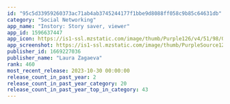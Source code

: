 ```yaml
---
id: "95c5d33959260373ac71ab4ab3745244177f1bbe9d8088ff058c9b85c64631db"
category: "Social Networking"
app_name: "Instory: Story saver, viewer"
app_id: 1596637447
app_icon: https://is1-ssl.mzstatic.com/image/thumb/Purple126/v4/51/98/0b/51980bc5-8c74-ca8b-502c-a844de9dc2cd/AppIcon-0-1x_U007ephone-0-85-220.jpeg/1024x1024bb.png
app_screenshot: https://is1-ssl.mzstatic.com/image/thumb/PurpleSource123/v4/3d/f3/07/3df30707-077a-4c5e-4cb6-a7aa6d3ddb95/0a782646-6623-46b2-a722-ac25d6ab95ea_Apple_iPhone_11_Pro_Max-12.png/1242x2688bb.png
publisher_id: 1669227036
publisher_name: "Laura Zagaeva"
rank: 460
most_recent_release: 2023-10-30 00:00:00
release_count_in_past_year: 2
release_count_in_past_year_category: 20
release_count_in_past_year_top_in_category: 43
---
```

